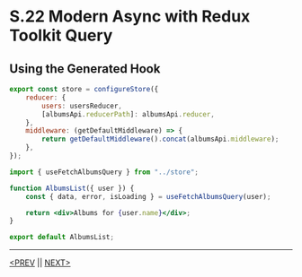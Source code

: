 # S.22 Modern Async with Redux Toolkit Query

## Using the Generated Hook

```jsx
export const store = configureStore({
	reducer: {
		users: usersReducer,
		[albumsApi.reducerPath]: albumsApi.reducer,
	},
	middleware: (getDefaultMiddleware) => {
		return getDefaultMiddleware().concat(albumsApi.middleware);
	},
});
```

```jsx
import { useFetchAlbumsQuery } from "../store";

function AlbumsList({ user }) {
	const { data, error, isLoading } = useFetchAlbumsQuery(user);

	return <div>Albums for {user.name}</div>;
}

export default AlbumsList;
```

---

[<PREV](./230401.md) || [NEXT>](./230403.md)
